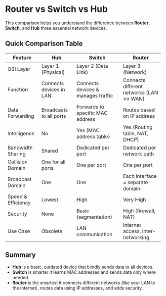 # Router vs Switch vs Hub
This comparison helps you understand the difference between **Router**, **Switch**, and **Hub** three essential network devices.
## Quick Comparison Table
| Feature               | Hub                          | Switch                             | Router                              |
|-----------------------|-------------------------------|-------------------------------------|--------------------------------------|
| OSI Layer             | Layer 1 (Physical)            | Layer 2 (Data Link)                 | Layer 3 (Network)                    |
| Function              | Connects devices in LAN       | Connects devices & manages traffic | Connects different networks (LAN ↔ WAN) |
| Data Forwarding       | Broadcasts to all ports       | Forwards to specific MAC address    | Routes based on IP address           |
| Intelligence          | No                            | Yes (MAC address table)             | Yes (Routing table, NAT, DHCP)       |
| Bandwidth Sharing     | Shared                        | Dedicated per port                  | Dedicated per network path           |
| Collision Domain      | One for all ports             | One per port                        | One per port                         |
| Broadcast Domain      | One                           | One                                 | Each interface = separate domain     |
| Speed & Efficiency    | Lowest                        | High                                | Very High                            |
| Security              | None                          | Basic (segmentation)                | High (firewall, NAT)                 |
| Use Case              | Obsolete                      | LAN communication                   | Internet access, inter-networking    |
## Summary
- **Hub** is a basic, outdated device that blindly sends data to all devices.
- **Switch** is smarter it learns MAC addresses and sends data only where needed.
- **Router** is the smartest it connects different networks (like your LAN to the internet), routes data using IP addresses, and adds security.
